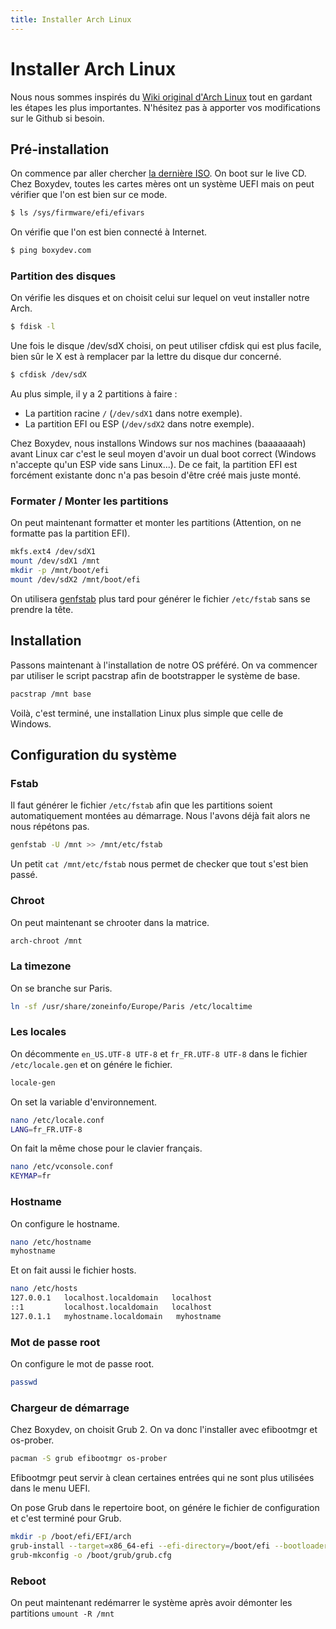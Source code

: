 ```yaml
---
title: Installer Arch Linux
---
```


# Installer Arch Linux

Nous nous sommes inspirés du <a href="https://wiki.archlinux.org/index.php/Installation_guide" target="_blank">Wiki original d'Arch Linux</a> tout en gardant les étapes les plus importantes. N'hésitez pas à apporter vos modifications sur le Github si besoin.

## Pré-installation

On commence par aller chercher <a href="http://mir.archlinux.fr/iso/latest/" target="_blank">la dernière ISO</a>. On boot sur le live CD. Chez Boxydev, toutes les cartes mères ont un système UEFI mais on peut vérifier que l'on est bien sur ce mode.

```bash
$ ls /sys/firmware/efi/efivars
```

On vérifie que l'on est bien connecté à Internet.

```bash
$ ping boxydev.com
```

### Partition des disques

On vérifie les disques et on choisit celui sur lequel on veut installer notre Arch.

```bash
$ fdisk -l
```

Une fois le disque /dev/sdX choisi, on peut utiliser cfdisk qui est plus facile, bien sûr le X est à remplacer par la lettre du disque dur concerné.

```bash
$ cfdisk /dev/sdX
```

Au plus simple, il y a 2 partitions à faire :
- La partition racine ```/``` (```/dev/sdX1``` dans notre exemple).
- La partition EFI ou ESP (```/dev/sdX2``` dans notre exemple).

Chez Boxydev, nous installons Windows sur nos machines (baaaaaaah) avant Linux car c'est le seul moyen d'avoir un dual boot correct (Windows n'accepte qu'un ESP vide sans Linux...). De ce fait, la partition EFI est forcément existante donc n'a pas besoin d'être créé mais juste monté.

### Formater / Monter les partitions

On peut maintenant formatter et monter les partitions (Attention, on ne formatte pas la partition EFI).

```bash
mkfs.ext4 /dev/sdX1
mount /dev/sdX1 /mnt
mkdir -p /mnt/boot/efi
mount /dev/sdX2 /mnt/boot/efi
```

On utilisera <a href="https://git.archlinux.org/arch-install-scripts.git/tree/genfstab.in" target="_blank">genfstab</a> plus tard pour générer le fichier ```/etc/fstab``` sans se prendre la tête.

## Installation

Passons maintenant à l'installation de notre OS préféré. On va commencer par utiliser le script pacstrap afin de bootstrapper le système de base.

```bash
pacstrap /mnt base
```

Voilà, c'est terminé, une installation Linux plus simple que celle de Windows.

## Configuration du système

### Fstab

Il faut générer le fichier ```/etc/fstab``` afin que les partitions soient automatiquement montées au démarrage. Nous l'avons déjà fait alors ne nous répétons pas.

```bash
genfstab -U /mnt >> /mnt/etc/fstab
```

Un petit ```cat /mnt/etc/fstab``` nous permet de checker que tout s'est bien passé.

### Chroot

On peut maintenant se chrooter dans la matrice.

```bash
arch-chroot /mnt
```

### La timezone

On se branche sur Paris.

```bash
ln -sf /usr/share/zoneinfo/Europe/Paris /etc/localtime
```

### Les locales

On décommente ```en_US.UTF-8 UTF-8``` et ```fr_FR.UTF-8 UTF-8``` dans le fichier ```/etc/locale.gen``` et on génére le fichier.

```bash
locale-gen
```

On set la variable d'environnement.

```bash
nano /etc/locale.conf
LANG=fr_FR.UTF-8
```

On fait la même chose pour le clavier français.

```bash
nano /etc/vconsole.conf 
KEYMAP=fr
```

### Hostname

On configure le hostname.

```bash
nano /etc/hostname
myhostname
```

Et on fait aussi le fichier hosts.

```bash
nano /etc/hosts
127.0.0.1   localhost.localdomain	localhost
::1         localhost.localdomain	localhost
127.0.1.1   myhostname.localdomain   myhostname
```

### Mot de passe root

On configure le mot de passe root.

```bash
passwd
```

### Chargeur de démarrage

Chez Boxydev, on choisit Grub 2. On va donc l'installer avec efibootmgr et os-prober.

```bash
pacman -S grub efibootmgr os-prober
```

Efibootmgr peut servir à clean certaines entrées qui ne sont plus utilisées dans le menu UEFI.

On pose Grub dans le repertoire boot, on génére le fichier de configuration et c'est terminé pour Grub.

```bash
mkdir -p /boot/efi/EFI/arch
grub-install --target=x86_64-efi --efi-directory=/boot/efi --bootloader-id=arch --recheck
grub-mkconfig -o /boot/grub/grub.cfg
```

### Reboot

On peut maintenant redémarrer le système après avoir démonter les partitions ```umount -R /mnt```
